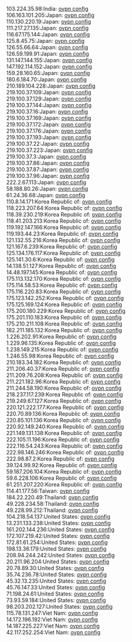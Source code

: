 103.224.35.98:India: [ovpn config](vpn/103_224_35_98.ovpn)  
106.163.101.205:Japan: [ovpn config](vpn/106_163_101_205.ovpn)  
110.130.220.19:Japan: [ovpn config](vpn/110_130_220_19.ovpn)  
111.217.27.135:Japan: [ovpn config](vpn/111_217_27_135.ovpn)  
116.67.175.144:Japan: [ovpn config](vpn/116_67_175_144.ovpn)  
125.8.45.75:Japan: [ovpn config](vpn/125_8_45_75.ovpn)  
126.55.66.64:Japan: [ovpn config](vpn/126_55_66_64.ovpn)  
126.59.199.91:Japan: [ovpn config](vpn/126_59_199_91.ovpn)  
131.147.144.155:Japan: [ovpn config](vpn/131_147_144_155.ovpn)  
147.192.114.152:Japan: [ovpn config](vpn/147_192_114_152.ovpn)  
159.28.160.65:Japan: [ovpn config](vpn/159_28_160_65.ovpn)  
180.6.184.70:Japan: [ovpn config](vpn/180_6_184_70.ovpn)  
210.189.104.228:Japan: [ovpn config](vpn/210_189_104_228.ovpn)  
219.100.37.109:Japan: [ovpn config](vpn/219_100_37_109.ovpn)  
219.100.37.129:Japan: [ovpn config](vpn/219_100_37_129.ovpn)  
219.100.37.144:Japan: [ovpn config](vpn/219_100_37_144.ovpn)  
219.100.37.16:Japan: [ovpn config](vpn/219_100_37_16.ovpn)  
219.100.37.169:Japan: [ovpn config](vpn/219_100_37_169.ovpn)  
219.100.37.172:Japan: [ovpn config](vpn/219_100_37_172.ovpn)  
219.100.37.176:Japan: [ovpn config](vpn/219_100_37_176.ovpn)  
219.100.37.193:Japan: [ovpn config](vpn/219_100_37_193.ovpn)  
219.100.37.22:Japan: [ovpn config](vpn/219_100_37_22.ovpn)  
219.100.37.223:Japan: [ovpn config](vpn/219_100_37_223.ovpn)  
219.100.37.3:Japan: [ovpn config](vpn/219_100_37_3.ovpn)  
219.100.37.86:Japan: [ovpn config](vpn/219_100_37_86.ovpn)  
219.100.37.87:Japan: [ovpn config](vpn/219_100_37_87.ovpn)  
219.100.37.96:Japan: [ovpn config](vpn/219_100_37_96.ovpn)  
222.2.67.113:Japan: [ovpn config](vpn/222_2_67_113.ovpn)  
58.188.80.26:Japan: [ovpn config](vpn/58_188_80_26.ovpn)  
61.24.36.68:Japan: [ovpn config](vpn/61_24_36_68.ovpn)  
110.8.14.171:Korea Republic of: [ovpn config](vpn/110_8_14_171.ovpn)  
118.223.207.64:Korea Republic of: [ovpn config](vpn/118_223_207_64.ovpn)  
118.39.230.219:Korea Republic of: [ovpn config](vpn/118_39_230_219.ovpn)  
118.41.203.213:Korea Republic of: [ovpn config](vpn/118_41_203_213.ovpn)  
119.192.147.166:Korea Republic of: [ovpn config](vpn/119_192_147_166.ovpn)  
119.193.44.23:Korea Republic of: [ovpn config](vpn/119_193_44_23.ovpn)  
121.132.55.216:Korea Republic of: [ovpn config](vpn/121_132_55_216.ovpn)  
121.167.6.239:Korea Republic of: [ovpn config](vpn/121_167_6_239.ovpn)  
125.134.176.117:Korea Republic of: [ovpn config](vpn/125_134_176_117.ovpn)  
125.141.30.6:Korea Republic of: [ovpn config](vpn/125_141_30_6.ovpn)  
14.138.51.127:Korea Republic of: [ovpn config](vpn/14_138_51_127.ovpn)  
14.48.197.145:Korea Republic of: [ovpn config](vpn/14_48_197_145.ovpn)  
175.113.132.170:Korea Republic of: [ovpn config](vpn/175_113_132_170.ovpn)  
175.114.58.53:Korea Republic of: [ovpn config](vpn/175_114_58_53.ovpn)  
175.116.220.83:Korea Republic of: [ovpn config](vpn/175_116_220_83.ovpn)  
175.123.142.252:Korea Republic of: [ovpn config](vpn/175_123_142_252.ovpn)  
175.125.169.124:Korea Republic of: [ovpn config](vpn/175_125_169_124.ovpn)  
175.200.180.229:Korea Republic of: [ovpn config](vpn/175_200_180_229.ovpn)  
175.201.110.183:Korea Republic of: [ovpn config](vpn/175_201_110_183.ovpn)  
175.210.211.108:Korea Republic of: [ovpn config](vpn/175_210_211_108.ovpn)  
182.211.185.132:Korea Republic of: [ovpn config](vpn/182_211_185_132.ovpn)  
1.226.202.91:Korea Republic of: [ovpn config](vpn/1_226_202_91.ovpn)  
1.229.96.135:Korea Republic of: [ovpn config](vpn/1_229_96_135.ovpn)  
1.238.149.215:Korea Republic of: [ovpn config](vpn/1_238_149_215.ovpn)  
1.246.55.98:Korea Republic of: [ovpn config](vpn/1_246_55_98.ovpn)  
210.183.34.182:Korea Republic of: [ovpn config](vpn/210_183_34_182.ovpn)  
211.206.40.37:Korea Republic of: [ovpn config](vpn/211_206_40_37.ovpn)  
211.209.76.208:Korea Republic of: [ovpn config](vpn/211_209_76_208.ovpn)  
211.221.182.96:Korea Republic of: [ovpn config](vpn/211_221_182_96.ovpn)  
211.244.58.190:Korea Republic of: [ovpn config](vpn/211_244_58_190.ovpn)  
218.237.117.239:Korea Republic of: [ovpn config](vpn/218_237_117_239.ovpn)  
219.249.67.127:Korea Republic of: [ovpn config](vpn/219_249_67_127.ovpn)  
220.121.222.177:Korea Republic of: [ovpn config](vpn/220_121_222_177.ovpn)  
220.70.89.136:Korea Republic of: [ovpn config](vpn/220_70_89_136.ovpn)  
220.85.101.136:Korea Republic of: [ovpn config](vpn/220_85_101_136.ovpn)  
220.92.149.240:Korea Republic of: [ovpn config](vpn/220_92_149_240.ovpn)  
221.149.131.138:Korea Republic of: [ovpn config](vpn/221_149_131_138.ovpn)  
222.105.11.196:Korea Republic of: [ovpn config](vpn/222_105_11_196.ovpn)  
222.116.54.243:Korea Republic of: [ovpn config](vpn/222_116_54_243.ovpn)  
222.98.146.246:Korea Republic of: [ovpn config](vpn/222_98_146_246.ovpn)  
222.98.87.2:Korea Republic of: [ovpn config](vpn/222_98_87_2.ovpn)  
39.124.99.92:Korea Republic of: [ovpn config](vpn/39_124_99_92.ovpn)  
59.187.206.104:Korea Republic of: [ovpn config](vpn/59_187_206_104.ovpn)  
59.6.228.106:Korea Republic of: [ovpn config](vpn/59_6_228_106.ovpn)  
61.251.207.220:Korea Republic of: [ovpn config](vpn/61_251_207_220.ovpn)  
114.41.177.56:Taiwan: [ovpn config](vpn/114_41_177_56.ovpn)  
184.22.220.49:Thailand: [ovpn config](vpn/184_22_220_49.ovpn)  
49.228.234.58:Thailand: [ovpn config](vpn/49_228_234_58.ovpn)  
49.228.99.212:Thailand: [ovpn config](vpn/49_228_99_212.ovpn)  
104.218.54.137:United States: [ovpn config](vpn/104_218_54_137.ovpn)  
13.231.133.238:United States: [ovpn config](vpn/13_231_133_238.ovpn)  
161.202.144.236:United States: [ovpn config](vpn/161_202_144_236.ovpn)  
172.107.219.42:United States: [ovpn config](vpn/172_107_219_42.ovpn)  
172.81.61.254:United States: [ovpn config](vpn/172_81_61_254.ovpn)  
198.13.36.179:United States: [ovpn config](vpn/198_13_36_179.ovpn)  
208.94.244.242:United States: [ovpn config](vpn/208_94_244_242.ovpn)  
20.211.96.204:United States: [ovpn config](vpn/20_211_96_204.ovpn)  
20.78.89.30:United States: [ovpn config](vpn/20_78_89_30.ovpn)  
35.74.236.78:United States: [ovpn config](vpn/35_74_236_78.ovpn)  
45.32.13.235:United States: [ovpn config](vpn/45_32_13_235.ovpn)  
45.76.147.33:United States: [ovpn config](vpn/45_76_147_33.ovpn)  
71.198.24.61:United States: [ovpn config](vpn/71_198_24_61.ovpn)  
73.93.59.184:United States: [ovpn config](vpn/73_93_59_184.ovpn)  
98.203.202.127:United States: [ovpn config](vpn/98_203_202_127.ovpn)  
115.78.131.247:Viet Nam: [ovpn config](vpn/115_78_131_247.ovpn)  
14.172.196.192:Viet Nam: [ovpn config](vpn/14_172_196_192.ovpn)  
14.187.225.227:Viet Nam: [ovpn config](vpn/14_187_225_227.ovpn)  
42.117.252.254:Viet Nam: [ovpn config](vpn/42_117_252_254.ovpn)  
